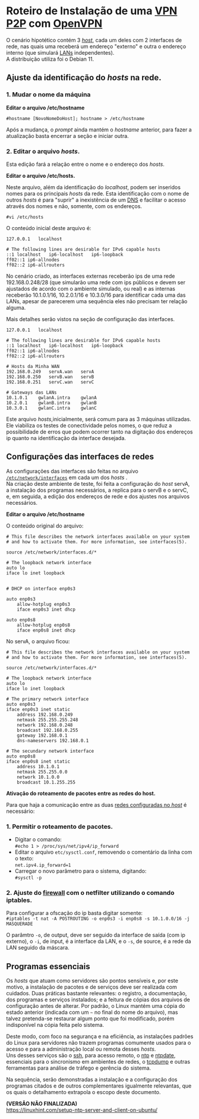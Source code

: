 # Roteiro de Instalação de uma [VPN](https://www.kaspersky.com.br/resource-center/definitions/what-is-a-vpn "Virtual Private Network") [P2P](https://pt.wikipedia.org/wiki/Peer-to-peer "Peer-to-peer") com [OpenVPN](https://openvpn.net/community-resources/how-to/#openvpn-quickstart "OpenVPN")  

  O cenário hipotético contém 3 [_host_](https://www.techtudo.com.br/noticias/2012/02/o-que-e-um-host.ghtml), cada um deles com 2 interfaces de rede, nas quais uma receberá um endereço "externo" e outra o endereço interno (que simulará [LANs](https://pt.wikipedia.org/wiki/Rede_de_%C3%A1rea_local "Local Area Network") independentes).  
  A distribuição utiliza foi o Debian 11.  

## Ajuste da identificação do _hosts_ na rede.  

### 1. Mudar o nome da máquina  

**Editar o arquivo /etc/hostname**  

   ```#hostname [NovoNomeDoHost]; hostname > /etc/hostname```  

   Após a mudança, o _prompt_ ainda mantém o _hostname_ anterior, para fazer a atualização basta encerrar a seção e iniciar outra.  

### 2. Editar o arquivo _hosts_.  
  
  Esta edição fará a relação entre o nome e o endereço dos _hosts_.  

**Editar o arquivo /etc/hosts.**  
  
  Neste arquivo, além da identificação do _localhost_, podem ser inseridos nomes para os principais _hosts_ da rede. Esta identificação com o nome de outros _hosts_ é para "suprir" a inexistência de um [DNS](https://www.cloudflare.com/pt-br/learning/dns/what-is-dns/ "Domain Name System") e facilitar o acesso através dos nomes e não, somente, com os endereços.  

  ```#vi /etc/hosts```  

  O conteúdo inicial deste arquivo é:  
   
```  
127.0.0.1	localhost

# The following lines are desirable for IPv6 capable hosts
::1	localhost	ip6-localhost	ip6-loopback
ff02::1 ip6-allnodes
ff02::2 ip6-allrouters
```  

  No cenário criado, as interfaces externas receberão ips de uma rede 192.168.0.248/28 (que simularão uma rede com ips públicos e devem ser ajustados de acordo com o ambiente simulado, ou real) e as internas receberão 10.1.0.1/16, 10.2.0.1/16 e 10.3.0/16 para identificar cada uma das LANs, apesar de parecerem uma sequência eles não precisam ter relação alguma.  
  
  Mais detalhes serão vistos na seção de configuração das interfaces.  

```  
127.0.0.1	localhost

# The following lines are desirable for IPv6 capable hosts
::1	localhost	ip6-localhost	ip6-loopback
ff02::1 ip6-allnodes
ff02::2 ip6-allrouters  

# Hosts da Minha WAN
192.168.0.249	servA.wan	servA  
192.168.0.250	servB.wan	servB  
192.168.0.251	servC.wan	servC  

# Gateways das LANs
10.1.0.1	gwlanA.intra	gwlanA  
10.2.0.1	gwlanB.intra	gwlanB
10.3.0.1	gwlanC.intra	gwlanC
```  

  Este arquivo _hosts_,inicialmente, será comum para as 3 máquinas utilizadas. Ele viabiliza os testes de conectividade pelos nomes, o que reduz a possibilidade de erros que podem ocorrer tanto na digitação dos endereços ip quanto na identificação da interface desejada.  
  
## Configurações das interfaces de redes  
  
  As configurações das interfaces são feitas no arquivo [`/etc/network/interfaces`](https://linuxhint.com/debian_etc_network_interfaces/) em cada um dos _hosts_ .  
  Na criação deste ambiente de teste, foi feita a configuração do _host_ servA, a instalação dos programas necessários, a replica para o servB e o servC, e, em seguida, a edição dos endereços de rede e dos ajustes nos arquivos necessários.  
  
**Editar o arquivo /etc/hostname**  
  
  O conteúdo original do arquivo:  
```
# This file describes the network interfaces available on your system
# and how to activate them. For more information, see interfaces(5).

source /etc/network/interfaces.d/*

# The loopback network interface
auto lo
iface lo inet loopback


# DHCP on interface enp0s3

auto enp0s3
    allow-hotplug enp0s3
    iface enp0s3 inet dhcp

auto enp0s8
    allow-hotplug enp0s8
    iface enp0s8 inet dhcp
```  
  
  No servA, o arquivo ficou:  
```
# This file describes the network interfaces available on your system
# and how to activate them. For more information, see interfaces(5).

source /etc/network/interfaces.d/*

# The loopback network interface
auto lo
iface lo inet loopback

# The primary network interface
auto enp0s3
iface enp0s3 inet static
	address 192.168.0.249
	netmask 255.255.255.248
	network 192.168.0.248
	broadcast 192.168.0.255
	gateway 192.168.0.1
	dns-nameservers 192.168.0.1

# The secundary network interface
auto enp0s8
iface enp0s8 inet static
	address 10.1.0.1
	netmask 255.255.0.0
	network 10.1.0.0
	broadcast 10.1.255.255
```  
  
**Ativação do roteamento de pacotes entre as redes do host.**  
  
  Para que haja a comunicação entre as duas [redes configuradas no _host_](https://linuxeprogramacao.blogspot.com/2013/12/compartilhando-internet-com-iptables.html) é necessário:  
  
### 1. Permitir o roteamento de pacotes.  
  + Digitar o comando:  
    `#echo 1 > /proc/sys/net/ipv4/ip_forward`  
  + Editar o arquivo `etc/sysctl.conf`, removendo o comentário da linha com o texto:  
    `net.ipv4.ip_forward=1`  
  + Carregar o novo parâmetro para o sistema, digitando:  
    `#sysctl -p`

  
### 2. Ajuste do [firewall](https://wiki.debian.org/DebianFirewall) com o netfilter utilizando o comando iptables.  
  
  Para configurar a ofscação do ip basta digitar somente:  
  `#iptables -t nat -A POSTROUTING -o enp0s3 -i enp0s8 -s 10.1.0.0/16 -j MASQUERADE`  
  
  O parâmtro `-o`, de output, deve ser seguido da interface de saída (com ip externo), o `-i`, de input, é a interface da LAN, e o `-s`, de source, é a rede da LAN seguido da máscara.  
  

## Programas essenciais  
  
  Os _hosts_ que atuam como servidores são pontos sensíveis e, por este motivo, a instalação de pacotes e de serviços deve ser realizada com cuidados. Duas práticas bastante relevantes: o registro, a documentação, dos programas e serviços instalados; e a feitura de cópias dos arquivos de configuração antes de alterar. Por padrão, o Linux mantém uma cópia do estado anterior (indicada com um `~` no final do nome do arquivo), mas talvez pretenda-se restaurar algum ponto que foi modificado, porém indisponível na cópia feita pelo sistema.  
  
  Deste modo, com foco na segurança e na eficiência, as instalações padrões do Linux para servidores não trazem programas comumente usados para o acesso e para a administração local ou remota desses _hosts_.  
  Uns desses serviços são o [ssh](https://wiki.debian.org/SSH), para acesso remoto, o [ntp](https://wiki.debian.org/NTP) e [ntpdate](https://manpages.debian.org/testing/ntpdate/ntpdate.8.en.html), essenciais para o sincronismo em ambientes de redes, o [tcpdump](https://manpages.debian.org/testing/tcpdump/tcpdump.8.en.html) e outras ferramentas para análise de tráfego e gerência do sistema.  
  
  Na sequência, serão demonstradas a instalação e a configuração dos programas citados e de outros complementares igualmente relevantas, que os quais o detalhamento extrapola o escopo deste documento.  




__(VERSÃO NÃO FINALIZADA)__   
  https://linuxhint.com/setup-ntp-server-and-client-on-ubuntu/
